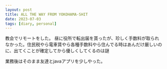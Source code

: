 ```yaml
---
layout: post
title: ALL THE WAY FROM YOKOHAMA-SHIT
date: 2023-07-03
tags: [diary, personal]
---
```

教会でリモートをした。
昼に役所で転出届を貰ったが、珍しく手数料が取られなかった。住民税やら電車賃やら各種手数料やら住んでる時はあんだけ厳しいのに、出てくことが確定してから優しくしてくるのは謎

業務後はそのまま友達とjavaアプリを少しやった。
